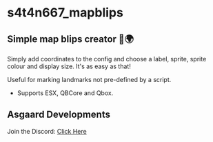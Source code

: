 # s4t4n667_mapblips
## Simple map blips creator 📍🌍

Simply add coordinates to the config and choose a label, sprite, sprite colour and display size. It's as easy as that!

Useful for marking landmarks not pre-defined by a script.

- Supports ESX, QBCore and Qbox.

## Asgaard Developments
Join the Discord: [Click Here](https://discord.gg/eFsB5ZFxeq)
